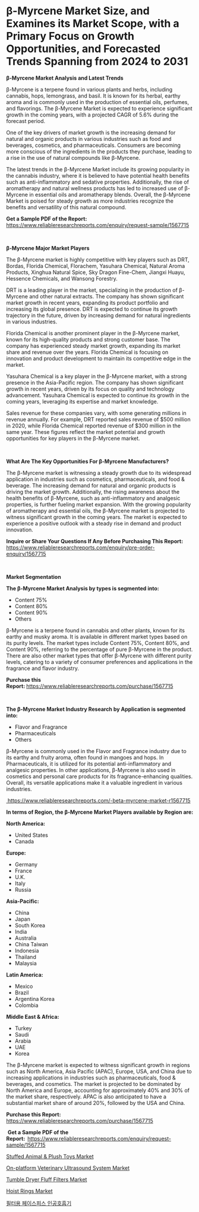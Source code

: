 <p><h1>β-Myrcene Market Size, and Examines its Market Scope, with a Primary Focus on Growth Opportunities, and Forecasted Trends Spanning from 2024 to 2031</h1></p><p><strong>β-Myrcene Market Analysis and Latest Trends</strong></p>
<p><p>β-Myrcene is a terpene found in various plants and herbs, including cannabis, hops, lemongrass, and basil. It is known for its herbal, earthy aroma and is commonly used in the production of essential oils, perfumes, and flavorings. The β-Myrcene Market is expected to experience significant growth in the coming years, with a projected CAGR of 5.6% during the forecast period.</p><p>One of the key drivers of market growth is the increasing demand for natural and organic products in various industries such as food and beverages, cosmetics, and pharmaceuticals. Consumers are becoming more conscious of the ingredients in the products they purchase, leading to a rise in the use of natural compounds like β-Myrcene.</p><p>The latest trends in the β-Myrcene Market include its growing popularity in the cannabis industry, where it is believed to have potential health benefits such as anti-inflammatory and sedative properties. Additionally, the rise of aromatherapy and natural wellness products has led to increased use of β-Myrcene in essential oils and aromatherapy blends. Overall, the β-Myrcene Market is poised for steady growth as more industries recognize the benefits and versatility of this natural compound.</p></p>
<p><strong>Get a Sample PDF of the Report:&nbsp;</strong> <a href="https://www.reliableresearchreports.com/enquiry/request-sample/1567715">https://www.reliableresearchreports.com/enquiry/request-sample/1567715</a></p>
<p>&nbsp;</p>
<p><strong>β-Myrcene Major Market Players</strong></p>
<p><p>The β-Myrcene market is highly competitive with key players such as DRT, Bordas, Florida Chemical, Florachem, Yasuhara Chemical, Natural Aroma Products, Xinghua Natural Spice, Sky Dragon Fine-Chem, Jiangxi Huayu, Hessence Chemicals, and Wansong Forestry. </p><p>DRT is a leading player in the market, specializing in the production of β-Myrcene and other natural extracts. The company has shown significant market growth in recent years, expanding its product portfolio and increasing its global presence. DRT is expected to continue its growth trajectory in the future, driven by increasing demand for natural ingredients in various industries.</p><p>Florida Chemical is another prominent player in the β-Myrcene market, known for its high-quality products and strong customer base. The company has experienced steady market growth, expanding its market share and revenue over the years. Florida Chemical is focusing on innovation and product development to maintain its competitive edge in the market.</p><p>Yasuhara Chemical is a key player in the β-Myrcene market, with a strong presence in the Asia-Pacific region. The company has shown significant growth in recent years, driven by its focus on quality and technology advancement. Yasuhara Chemical is expected to continue its growth in the coming years, leveraging its expertise and market knowledge.</p><p>Sales revenue for these companies vary, with some generating millions in revenue annually. For example, DRT reported sales revenue of $500 million in 2020, while Florida Chemical reported revenue of $300 million in the same year. These figures reflect the market potential and growth opportunities for key players in the β-Myrcene market.</p></p>
<p>&nbsp;</p>
<p><strong>What Are The Key Opportunities For β-Myrcene Manufacturers?</strong></p>
<p><p>The β-Myrcene market is witnessing a steady growth due to its widespread application in industries such as cosmetics, pharmaceuticals, and food & beverage. The increasing demand for natural and organic products is driving the market growth. Additionally, the rising awareness about the health benefits of β-Myrcene, such as anti-inflammatory and analgesic properties, is further fueling market expansion. With the growing popularity of aromatherapy and essential oils, the β-Myrcene market is projected to witness significant growth in the coming years. The market is expected to experience a positive outlook with a steady rise in demand and product innovation.</p></p>
<p><strong>Inquire or Share Your Questions If Any Before Purchasing This Report:</strong> <a href="https://www.reliableresearchreports.com/enquiry/pre-order-enquiry/1567715">https://www.reliableresearchreports.com/enquiry/pre-order-enquiry/1567715</a></p>
<p>&nbsp;</p>
<p><strong>Market Segmentation</strong></p>
<p><strong>The β-Myrcene Market Analysis by types is segmented into:</strong></p>
<p><ul><li>Content 75%</li><li>Content 80%</li><li>Content 90%</li><li>Others</li></ul></p>
<p><p>β-Myrcene is a terpene found in cannabis and other plants, known for its earthy and musky aroma. It is available in different market types based on its purity levels. The market types include Content 75%, Content 80%, and Content 90%, referring to the percentage of pure β-Myrcene in the product. There are also other market types that offer β-Myrcene with different purity levels, catering to a variety of consumer preferences and applications in the fragrance and flavor industry.</p></p>
<p><strong>Purchase this Report:&nbsp;</strong><a href="https://www.reliableresearchreports.com/purchase/1567715">https://www.reliableresearchreports.com/purchase/1567715</a></p>
<p>&nbsp;</p>
<p><strong>The β-Myrcene Market Industry Research by Application is segmented into:</strong></p>
<p><ul><li>Flavor and Fragrance</li><li>Pharmaceuticals</li><li>Others</li></ul></p>
<p><p>β-Myrcene is commonly used in the Flavor and Fragrance industry due to its earthy and fruity aroma, often found in mangoes and hops. In Pharmaceuticals, it is utilized for its potential anti-inflammatory and analgesic properties. In other applications, β-Myrcene is also used in cosmetics and personal care products for its fragrance-enhancing qualities. Overall, its versatile applications make it a valuable ingredient in various industries.</p></p>
<p><a href="https://www.reliableresearchreports.com/-beta-myrcene-market-r1567715">&nbsp;https://www.reliableresearchreports.com/-beta-myrcene-market-r1567715</a></p>
<p><strong>In terms of Region, the β-Myrcene Market Players available by Region are:</strong></p>
<p>
    <p> <strong> North America: </strong>
        <ul>
            <li>United States</li>
            <li>Canada</li>
        </ul>
        </p> 
    <p> <strong> Europe: </strong>
        <ul>
            <li>Germany</li>
            <li>France</li>
            <li>U.K.</li>
            <li>Italy</li>
            <li>Russia</li>
        </ul>
        </p> 
    <p> <strong> Asia-Pacific: </strong>
        <ul>
            <li>China</li>
            <li>Japan</li>
            <li>South Korea</li>
            <li>India</li>
            <li>Australia</li>
            <li>China Taiwan</li>
            <li>Indonesia</li>
            <li>Thailand</li>
            <li>Malaysia</li>
        </ul>
        </p> 
    <p> <strong> Latin America: </strong>
        <ul>
            <li>Mexico</li>
            <li>Brazil</li>
            <li>Argentina Korea</li>
            <li>Colombia</li>
        </ul>
        </p> 
    <p> <strong> Middle East & Africa: </strong>
        <ul>
            <li>Turkey</li>
            <li>Saudi</li>
            <li>Arabia</li>
            <li>UAE</li>
            <li>Korea</li>
        </ul>
    </p>
    </p>
<p><p>The β-Myrcene market is expected to witness significant growth in regions such as North America, Asia Pacific (APAC), Europe, USA, and China due to increasing applications in industries such as pharmaceuticals, food & beverages, and cosmetics. The market is projected to be dominated by North America and Europe, accounting for approximately 40% and 30% of the market share, respectively. APAC is also anticipated to have a substantial market share of around 20%, followed by the USA and China.</p></p>
<p><strong>Purchase this Report: </strong><a href="https://www.reliableresearchreports.com/purchase/1567715">https://www.reliableresearchreports.com/purchase/1567715</a></p>
<p>&nbsp;<strong>Get a Sample PDF of the Report:&nbsp;&nbsp;</strong><a href="https://www.reliableresearchreports.com/enquiry/request-sample/1567715">https://www.reliableresearchreports.com/enquiry/request-sample/1567715</a></p>
<p><strong></strong></p>
<p><p><a href="https://github.com/jodemen/Market-Research-Report-List-3/blob/main/stuffed-animal-plush-toys-market.md">Stuffed Animal & Plush Toys Market</a></p><p><a href="https://medium.com/@paullawrence644/on-platform-veterinary-ultrasound-system-market-size-by-type-black-and-white-ultrasound-color-d400b7740d5d">On-platform Veterinary Ultrasound System Market</a></p><p><a href="https://medium.com/@nyahmertz1962/global-tumble-dryer-fluff-filters-market-focus-on-application-end-use-industry-type-equipment-ff4db6f14767">Tumble Dryer Fluff Filters Market</a></p><p><a href="https://github.com/RyleeBauch2023/Market-Research-Report-List-2/blob/main/hoist-rings-market.md">Hoist Rings Market</a></p><p><a href="https://github.com/milikokao84/Market-Research-Report-List-1/blob/main/5763935126625.md">필터용 페이스피스 인공호흡기</a></p></p>